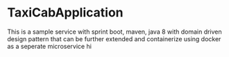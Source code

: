# TaxiCabApplication

This is a sample service with sprint boot, maven, java 8 with domain driven design pattern that can be further extended and containerize using docker as a seperate microservice
hi
